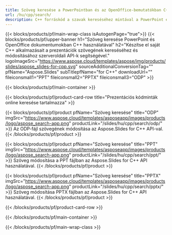 ```yaml
---
title: Szöveg keresése a PowerPointban és az OpenOffice-bemutatókban C++ használatával
url: /hu/cpp/search/
description: C++ forráskód a szavak kereséséhez mintával a PowerPoint és az OpenOffice™ prezentációkban
---
```


{{< blocks/products/pf/main-wrap-class isAutogenPage="true">}}
{{< blocks/products/pf/upper-banner h1="Szöveg keresése PowerPoint és OpenOffice dokumentumokban C++ használatával" h2="Készítse el saját C++ alkalmazásait a prezentációk szövegének kereséséhez és módosításához szerveroldali API-k segítségével." logoImageSrc="https://www.aspose.cloud/templates/aspose/img/products/slides/aspose_slides-for-cpp.svg" sourceAdditionalConversionTag="" pfName="Aspose.Slides" subTitlepfName="for C++" downloadUrl="" fileiconsmall1="PPT" fileiconsmall2="PPTX" fileiconsmall3="ODP" >}}

{{< blocks/products/pf/main-container >}}

{{< blocks/products/pf/product-card-row title="Prezentációs kódminták online keresése tartalmazza" >}}

{{< blocks/products/pf/product pfName="Szöveg keresése" title="ODP" imgSrc="https://www.aspose.cloud/templates/asposeapp/images/products/logo/aspose_search-app.png" productLink="/slides/hu/cpp/search/odp/" >}}
Az ODP-fájl szövegének módosítása az Aspose.Slides for C++ API-val.
{{< /blocks/products/pf/product >}}

{{< blocks/products/pf/product pfName="Szöveg keresése" title="PPT" imgSrc="https://www.aspose.cloud/templates/asposeapp/images/products/logo/aspose_search-app.png" productLink="/slides/hu/cpp/search/ppt/" >}}
Szöveg módosítása a PPT fájlban az Aspose.Slides for C++ API használatával.
{{< /blocks/products/pf/product >}}

{{< blocks/products/pf/product pfName="Szöveg keresése" title="PPTX" imgSrc="https://www.aspose.cloud/templates/asposeapp/images/products/logo/aspose_search-app.png" productLink="/slides/hu/cpp/search/pptx/" >}}
Szöveg módosítása PPTX fájlban az Aspose.Slides for C++ API használatával.
{{< /blocks/products/pf/product >}}



{{< /blocks/products/pf/product-card-row >}}

{{< /blocks/products/pf/main-container >}}
    
{{< /blocks/products/pf/main-wrap-class >}}
